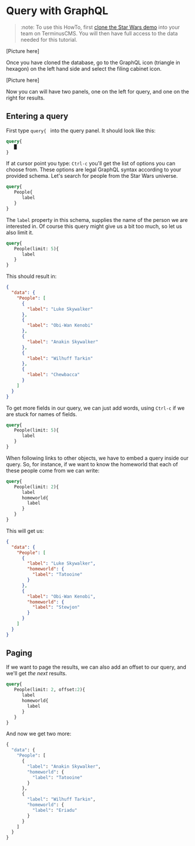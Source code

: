 # Query with GraphQL

> :note:
> To use this HowTo, first [clone the Star Wars
> demo](../use-distributed-features/clone-a-demo.md) into your team on
> TerminusCMS. You will then have full access to the data needed for
> this tutorial.

[Picture here]

Once you have cloned the database, go to the GraphQL icon (triangle in
hexagon) on the left hand side and select the filing cabinet icon.

[Picture here]

Now you can will have two panels, one on the left for query, and one
on the right for results.

## Entering a query

First type `query{ ` into the query panel. It should look like this:

```graphql
query{
   █
}
```

If at cursor point you type: `Ctrl-c` you'll get the list of options
you can choose from. These options are legal GraphQL syntax according
to your provided schema.  Let's search for people from the Star Wars
universe.

```graphql
query{
   People{
      label
   }
}
```

The `label` property in this schema, supplies the name of the person
we are interested in. Of course this query might give us a bit too
much, so let us also limit it.

```graphql
query{
   People(limit: 5){
      label
   }
}
```

This should result in:

```json
{
  "data": {
    "People": [
      {
        "label": "Luke Skywalker"
      },
      {
        "label": "Obi-Wan Kenobi"
      },
      {
        "label": "Anakin Skywalker"
      },
      {
        "label": "Wilhuff Tarkin"
      },
      {
        "label": "Chewbacca"
      }
    ]
  }
}
```

To get more fields in our query, we can just add words, using `Ctrl-c`
if we are stuck for names of fields.

```graphql
query{
   People(limit: 5){
      label
   }
}
```

When following links to other objects, we have to embed a query inside
our query. So, for instance, if we want to know the homeworld that
each of these people come from we can write:

```graphql
query{
   People(limit: 2){
      label
      homeworld{
        label
      }
   }
}
```

This will get us: 

```json
{
  "data": {
    "People": [
      {
        "label": "Luke Skywalker",
        "homeworld": {
          "label": "Tatooine"
        }
      },
      {
        "label": "Obi-Wan Kenobi",
        "homeworld": {
          "label": "Stewjon"
        }
      }
    ]
  }
}
```

## Paging

If we want to page the results, we can also add an offset to our
query, and we'll get *the next* results.

```graphql
query{
   People(limit: 2, offset:2){
      label
      homeworld{
        label
      }
   }
}
```

And now we get two more:

```graphql
{
  "data": {
    "People": [
      {
        "label": "Anakin Skywalker",
        "homeworld": {
          "label": "Tatooine"
        }
      },
      {
        "label": "Wilhuff Tarkin",
        "homeworld": {
          "label": "Eriadu"
        }
      }
    ]
  }
}
```
